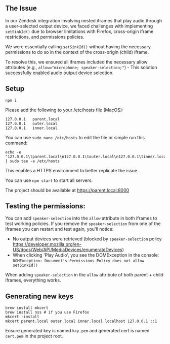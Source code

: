 ## The Issue

In our Zendesk integration involving nested iframes that play audio through a user-selected output device, we faced challenges with implementing `setSinkId()` due to browser limitations with Firefox, cross-origin iframe restrictions, and permissions policies. 

We were essentially calling `setSinkId()` without having the necessary permissions to do so in the context of the cross-origin (child) iframe.

To resolve this, we ensured all iframes included the necessary allow attributes (e.g., `allow="microphone; speaker-selection;"`) - This solution successfully enabled audio output device selection.

## Setup

```
npm i
```

Please add the following to your /etc/hosts file (MacOS):

```
127.0.0.1   parent.local
127.0.0.1   outer.local
127.0.0.1   inner.local
```

You can use `sudo nano /etc/hosts` to edit the file or simple run this command:

```
echo -e "127.0.0.1\tparent.local\n127.0.0.1\touter.local\n127.0.0.1\tinner.local" | sudo tee -a /etc/hosts
```

This enables a HTTPS environment to better replicate the issue.

You can use `npm start` to start all servers.

The project should be available at https://parent.local:8000

## Testing the permissions:

You can add `speaker-selection` into the `allow` attribute in both iframes to test working policies.
If you remove the `speaker-selection` from one of the iframes you can restart and test again, you'll notice:
- No output devices were retrieved (blocked by `speaker-selection` policy https://developer.mozilla.org/en-US/docs/Web/API/MediaDevices/enumerateDevices)
- When clicking 'Play Audio', you see the DOMException in the console: `DOMException: Document's Permissions Policy does not allow setSinkId()`

When adding `speaker-selection` in the `allow` attribute of both parent + child iframes, everything works.


## Generating new keys

```
brew install mkcert
brew install nss # if you use Firefox
mkcert -install
mkcert parent.local outer.local inner.local localhost 127.0.0.1 ::1
```

Ensure generated key is named `key.pem` and generated cert is named `cert.pem` in the project root.